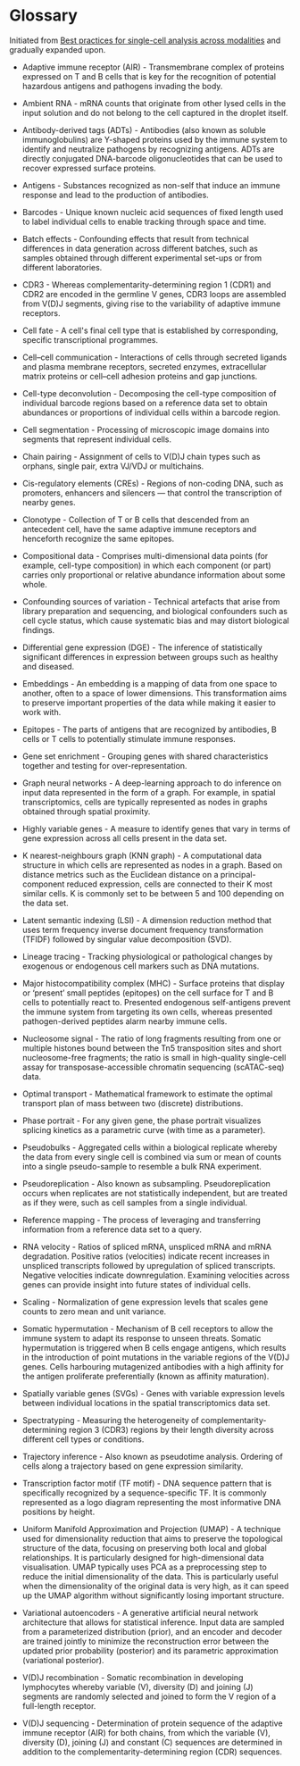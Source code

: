 # Glossary

Initiated from [Best practices for single-cell analysis across modalities](https://www.nature.com/articles/s41576-023-00586-w) and gradually expanded upon.

* Adaptive immune receptor (AIR) - Transmembrane complex of proteins expressed on T and B cells that is key for the recognition of potential hazardous antigens and pathogens invading the body.

* Ambient RNA - mRNA counts that originate from other lysed cells in the input solution and do not belong to the cell captured in the droplet itself.

* Antibody-derived tags (ADTs) - Antibodies (also known as soluble immunoglobulins) are Y-shaped proteins used by the immune system to identify and neutralize pathogens by recognizing antigens. ADTs are directly conjugated DNA-barcode oligonucleotides that can be used to recover expressed surface proteins.

* Antigens - Substances recognized as non-self that induce an immune response and lead to the production of antibodies.

* Barcodes - Unique known nucleic acid sequences of fixed length used to label individual cells to enable tracking through space and time.

* Batch effects - Confounding effects that result from technical differences in data generation across different batches, such as samples obtained through different experimental set-ups or from different laboratories.

* CDR3 - Whereas complementarity-determining region 1 (CDR1) and CDR2 are encoded in the germline V genes, CDR3 loops are assembled from V(D)J segments, giving rise to the variability of adaptive immune receptors.

* Cell fate - A cell's final cell type that is established by corresponding, specific transcriptional programmes.

* Cell–cell communication - Interactions of cells through secreted ligands and plasma membrane receptors, secreted enzymes, extracellular matrix proteins or cell–cell adhesion proteins and gap junctions.

* Cell-type deconvolution - Decomposing the cell-type composition of individual barcode regions based on a reference data set to obtain abundances or proportions of individual cells within a barcode region.

* Cell segmentation - Processing of microscopic image domains into segments that represent individual cells.

* Chain pairing - Assignment of cells to V(D)J chain types such as orphans, single pair, extra VJ/VDJ or multichains.

* Cis-regulatory elements (CREs) - Regions of non-coding DNA, such as promoters, enhancers and silencers — that control the transcription of nearby genes.

* Clonotype - Collection of T or B cells that descended from an antecedent cell, have the same adaptive immune receptors and henceforth recognize the same epitopes.

* Compositional data - Comprises multi-dimensional data points (for example, cell-type composition) in which each component (or part) carries only proportional or relative abundance information about some whole.

* Confounding sources of variation - Technical artefacts that arise from library preparation and sequencing, and biological confounders such as cell cycle status, which cause systematic bias and may distort biological findings.

* Differential gene expression (DGE) - The inference of statistically significant differences in expression between groups such as healthy and diseased.

* Embeddings - An embedding is a mapping of data from one space to another, often to a space of lower dimensions. This transformation aims to preserve important properties of the data while making it easier to work with.

* Epitopes - The parts of antigens that are recognized by antibodies, B cells or T cells to potentially stimulate immune responses.

* Gene set enrichment - Grouping genes with shared characteristics together and testing for over-representation.

* Graph neural networks - A deep-learning approach to do inference on input data represented in the form of a graph. For example, in spatial transcriptomics, cells are typically represented as nodes in graphs obtained through spatial proximity.

* Highly variable genes - A measure to identify genes that vary in terms of gene expression across all cells present in the data set.

* K nearest-neighbours graph (KNN graph) - A computational data structure in which cells are represented as nodes in a graph. Based on distance metrics such as the Euclidean distance on a principal-component reduced expression, cells are connected to their K most similar cells. K is commonly set to be between 5 and 100 depending on the data set.

* Latent semantic indexing (LSI) - A dimension reduction method that uses term frequency inverse document frequency transformation (TFIDF) followed by singular value decomposition (SVD).

* Lineage tracing - Tracking physiological or pathological changes by exogenous or endogenous cell markers such as DNA mutations.

* Major histocompatibility complex (MHC) - Surface proteins that display or ‘present’ small peptides (epitopes) on the cell surface for T and B cells to potentially react to. Presented endogenous self-antigens prevent the immune system from targeting its own cells, whereas presented pathogen-derived peptides alarm nearby immune cells.

* Nucleosome signal - The ratio of long fragments resulting from one or multiple histones bound between the Tn5 transposition sites and short nucleosome-free fragments; the ratio is small in high-quality single-cell assay for transposase-accessible chromatin sequencing (scATAC-seq) data.

* Optimal transport - Mathematical framework to estimate the optimal transport plan of mass between two (discrete) distributions.

* Phase portrait - For any given gene, the phase portrait visualizes splicing kinetics as a parametric curve (with time as a parameter).

* Pseudobulks - Aggregated cells within a biological replicate whereby the data from every single cell is combined via sum or mean of counts into a single pseudo-sample to resemble a bulk RNA experiment.

* Pseudoreplication - Also known as subsampling. Pseudoreplication occurs when replicates are not statistically independent, but are treated as if they were, such as cell samples from a single individual.

* Reference mapping - The process of leveraging and transferring information from a reference data set to a query.

* RNA velocity - Ratios of spliced mRNA, unspliced mRNA and mRNA degradation. Positive ratios (velocities) indicate recent increases in unspliced transcripts followed by upregulation of spliced transcripts. Negative velocities indicate downregulation. Examining velocities across genes can provide insight into future states of individual cells.

* Scaling - Normalization of gene expression levels that scales gene counts to zero mean and unit variance.

* Somatic hypermutation - Mechanism of B cell receptors to allow the immune system to adapt its response to unseen threats. Somatic hypermutation is triggered when B cells engage antigens, which results in the introduction of point mutations in the variable regions of the V(D)J genes. Cells harbouring mutagenized antibodies with a high affinity for the antigen proliferate preferentially (known as affinity maturation).

* Spatially variable genes (SVGs) - Genes with variable expression levels between individual locations in the spatial transcriptomics data set.

* Spectratyping - Measuring the heterogeneity of complementarity-determining region 3 (CDR3) regions by their length diversity across different cell types or conditions.

* Trajectory inference - Also known as pseudotime analysis. Ordering of cells along a trajectory based on gene expression similarity.

* Transcription factor motif (TF motif) - DNA sequence pattern that is specifically recognized by a sequence-specific TF. It is commonly represented as a logo diagram representing the most informative DNA positions by height.

* Uniform Manifold Approximation and Projection (UMAP) - A technique used for dimensionality reduction that aims to preserve the topological structure of the data, focusing on preserving both local and global relationships. It is particularly designed for high-dimensional data visualisation. UMAP typically uses PCA as a preprocessing step to reduce the initial dimensionality of the data. This is particularly useful when the dimensionality of the original data is very high, as it can speed up the UMAP algorithm without significantly losing important structure.

* Variational autoencoders - A generative artificial neural network architecture that allows for statistical inference. Input data are sampled from a parameterized distribution (prior), and an encoder and decoder are trained jointly to minimize the reconstruction error between the updated prior probability (posterior) and its parametric approximation (variational posterior).

* V(D)J recombination - Somatic recombination in developing lymphocytes whereby variable (V), diversity (D) and joining (J) segments are randomly selected and joined to form the V region of a full-length receptor.

* V(D)J sequencing - Determination of protein sequence of the adaptive immune receptor (AIR) for both chains, from which the variable (V), diversity (D), joining (J) and constant (C) sequences are determined in addition to the complementarity-determining region (CDR) sequences.
